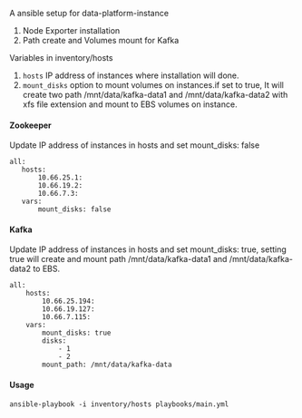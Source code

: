  
 
 A ansible setup for data-platform-instance
 1. Node Exporter installation
 2. Path create and Volumes mount for Kafka


Variables in inventory/hosts
1. `hosts` IP address of instances where installation will done.
2. `mount_disks` option to mount volumes on instances.if set to true, It will create two path /mnt/data/kafka-data1 and /mnt/data/kafka-data2 with xfs file extension and mount to EBS volumes on instance. 
  
 
 #### Zookeeper
 Update IP address of instances in hosts and set mount_disks: false
 ```
 all:
    hosts:
        10.66.25.1:
        10.66.19.2:
        10.66.7.3:
    vars:
        mount_disks: false
 ```
#### Kafka
Update IP address of instances in hosts and set mount_disks: true, setting true will create and mount path /mnt/data/kafka-data1 and /mnt/data/kafka-data2 to EBS. 
 
```
all:
    hosts:
        10.66.25.194:
        10.66.19.127:
        10.66.7.115:
    vars:
        mount_disks: true
        disks:
            - 1
            - 2
        mount_path: /mnt/data/kafka-data
 ```

#### Usage
```
ansible-playbook -i inventory/hosts playbooks/main.yml
```
